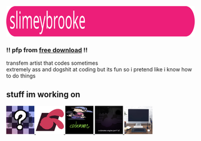 <img src="coolthing.svg" width="854.4" height="80.75"/>

### !! pfp from [free download](https://gamejolt.com/games/fridaynightfunkin/705302) !!
transfem artist that codes sometimes<br>
extremely ass and dogshit at coding but its fun so i pretend like i know how to do things

## stuff im working on
<div align="left">
	<a href="https://github.com/FNF-CNE-Devs/CodenameEngine">
		<img src="codename.png" width="75"/>
	</a>
	<a href="https://gamebanana.com/mods/483496">
		<img src="desolation.png" width="75"/>
	</a>
	<a href="https://github.com/TIPSnASK/fnf-free-download">
		<img src="ffdcne.png" width="75"/>
	</a>
	<a href="https://github.com/slimeybrooke/infidelity-port">
		<img src="infidelityport.png" width="75"/>
	</a>
	<a href="https://github.com/slimeybrooke/cne-desktop">
		<img src="cnedesktop.png" width="75"/>
	</a>
</div>
